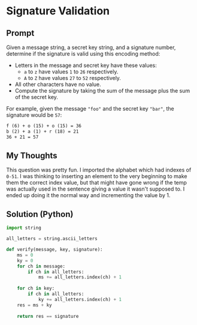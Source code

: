 

#  Signature Validation
## Prompt

Given a message string, a secret key string, and a signature number, determine if the signature is valid using this encoding method:

-   Letters in the message and secret key have these values:
    -   `a`  to  `z`  have values  `1`  to  `26`  respectively.
    -   `A`  to  `Z`  have values  `27`  to  `52`  respectively.
-   All other characters have no value.
-   Compute the signature by taking the sum of the message plus the sum of the secret key.

For example, given the message  `"foo"`  and the secret key  `"bar"`, the signature would be  `57`:

```md
f (6) + o (15) + o (15) = 36
b (2) + a (1) + r (18) = 21
36 + 21 = 57
```

## My Thoughts
This question was pretty fun. I imported the alphabet which had indexes of `0-51`. I was thinking to inserting an element to the very beginning to make them the correct index value, but that might have gone wrong if the temp was actually used in the sentence giving a value it wasn't supposed to. I ended up doing it the normal way and incrementing the value by 1.

## Solution (Python)
```python
import string

all_letters = string.ascii_letters

def verify(message, key, signature):
	ms = 0
	ky = 0
	for ch in message:
		if ch in all_letters:
			ms += all_letters.index(ch) + 1
	 
	for ch in key:
		if ch in all_letters:
			ky += all_letters.index(ch) + 1
	res = ms + ky
	
	return res == signature
```

